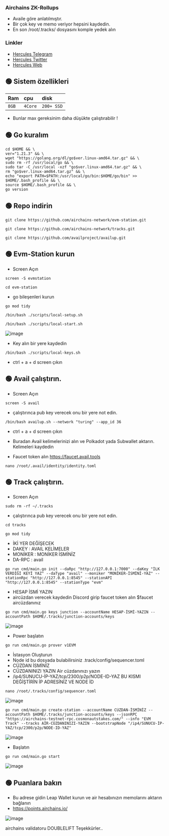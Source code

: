 
### Airchains ZK-Rollups

- Availe göre anlatılmıştır.
- Bir çok key ve memo veriyor hepsini kaydedin.
- En son /root/.tracks/ dosyasını komple yedek alın


### Linkler
 * [Hercules Telegram](https://t.me/HerculesNode)
 * [Hercules Twitter](https://twitter.com/Herculesnode)
 * [Hercules Web](https://herculesnode.xyz)


## 🟢 Sistem özellikleri
| Ram | cpu     | disk                      |
| :-------- | :------- | :-------------------------------- |
| `8GB`      | `4Core` | `200+ SSD` |

- Bunlar max gereksinim daha düşükte çalıştırabilir !


## 🟢 Go kuralım
```shell
cd $HOME && \
ver="1.21.3" && \
wget "https://golang.org/dl/go$ver.linux-amd64.tar.gz" && \
sudo rm -rf /usr/local/go && \
sudo tar -C /usr/local -xzf "go$ver.linux-amd64.tar.gz" && \
rm "go$ver.linux-amd64.tar.gz" && \
echo "export PATH=$PATH:/usr/local/go/bin:$HOME/go/bin" >> $HOME/.bash_profile && \
source $HOME/.bash_profile && \
go version
```



## 🟢 Repo indirin
```shell
git clone https://github.com/airchains-network/evm-station.git
```

```shell
git clone https://github.com/airchains-network/tracks.git
```

```shell
git clone https://github.com/availproject/availup.git
```

## 🟢 Evm-Station kurun


- Screen Açın

```shell
screen -S evmstation
```


```shell
cd evm-station
```

- go bileşenleri kurun

```shell
go mod tidy
```

```shell
/bin/bash ./scripts/local-setup.sh
```

```shell
/bin/bash ./scripts/local-start.sh
```

![image](https://github.com/HerculesNode/Testnet-Rehber/assets/101635385/7b3d993f-6a78-4b49-a87f-744b8cf289a8)



- Key alın bir yere kaydedin 

```shell
/bin/bash ./scripts/local-keys.sh
```

- ctrl + a + d screen çıkın


## 🟢 Avail çalıştırın.

- Screen Açın

```shell
screen -S avail
```

- çalıştırınca pub key verecek onu bir yere not edin. 

```shell
/bin/bash availup.sh --network "turing" --app_id 36
```

- ctrl + a + d screen çıkın


- Buradan Avail kelimelerinizi alın ve Polkadot yada Subwallet aktarın. Kelimeleri kaydedin
- Faucet token alın  https://faucet.avail.tools

```shell
nano /root/.avail/identity/identity.toml
```

## 🟢 Track çalıştırın.

- Screen Açın

```shell
sudo rm -rf ~/.tracks
```

- çalıştırınca pub key verecek onu bir yere not edin. 

```shell
cd tracks
```

```shell
go mod tidy
```

- İKİ YER DEĞİŞECEK 
- DAKEY : AVAIL KELİMELER
- MONİKER : MONİKER İSMİNİZ
- DA-RPC : avail


```shell
go run cmd/main.go init --daRpc "http://127.0.0.1:7000" --daKey "İLK VERDİĞİ KEYİ YAZ" --daType "avail" --moniker "MONİKER-İSMİNİ-YAZ" --stationRpc "http://127.0.0.1:8545" --stationAPI "http://127.0.0.1:8545" --stationType "evm"
```

- HESAP İSMİ YAZIN 
- aircüzdan verecek kaydedin Discord girip faucet token alın $faucet aircüzdanınız

```shell
go run cmd/main.go keys junction --accountName HESAP-İSMİ-YAZIN --accountPath $HOME/.tracks/junction-accounts/keys
```

![image](https://github.com/HerculesNode/Testnet-Rehber/assets/101635385/069b4cae-63e3-4531-b0e6-b486c8dcf368)


- Power başlatın

```shell
go run cmd/main.go prover v1EVM
```

- İstasyon Oluşturun
- Node id bu dosyada bulabilirsiniz .track/config/sequencer.toml
- CÜZDAN İSMİNİZ
- CÜZDANINIZI YAZIN Air cüzdanınızı yazın 
- /ip4/SUNUCU-İP-YAZ/tcp/2300/p2p/NODE-ID-YAZ  BU KISMI DEĞİŞTİRİN İP ADRESİNİZ VE NODE İD

```shell
nano /root/.tracks/config/sequencer.toml
```
![image](https://github.com/HerculesNode/Testnet-Rehber/assets/101635385/b132d4bf-812c-4469-9200-d107096b3dd5)


```shell
go run cmd/main.go create-station --accountName CÜZDAN-İSMİNİZ --accountPath $HOME/.tracks/junction-accounts/keys --jsonRPC "https://airchains-testnet-rpc.cosmonautstakes.com/" --info "EVM Track" --tracks AİR-CÜZDANINIZI-YAZIN --bootstrapNode "/ip4/SUNUCU-İP-YAZ/tcp/2300/p2p/NODE-ID-YAZ"
```

![image](https://github.com/HerculesNode/Testnet-Rehber/assets/101635385/bcc00dfc-3fc3-4588-a06e-ed05d4609de8)


- Başlatın

```shell
go run cmd/main.go start
```

![image](https://github.com/HerculesNode/Testnet-Rehber/assets/101635385/13ce14c7-cf11-41a0-9919-bb38573b37f3)


## 🟢 Puanlara bakın

- Bu adrese gidin Leap Wallet kurun ve air hesabınızın memolarını aktarın bağlanın
- https://points.airchains.io/

![image](https://github.com/HerculesNode/Testnet-Rehber/assets/101635385/373cd65e-17ac-48fe-8549-b6c4efb1d724)



airchains validatoru DOUBLELIFT Teşekkürler..


